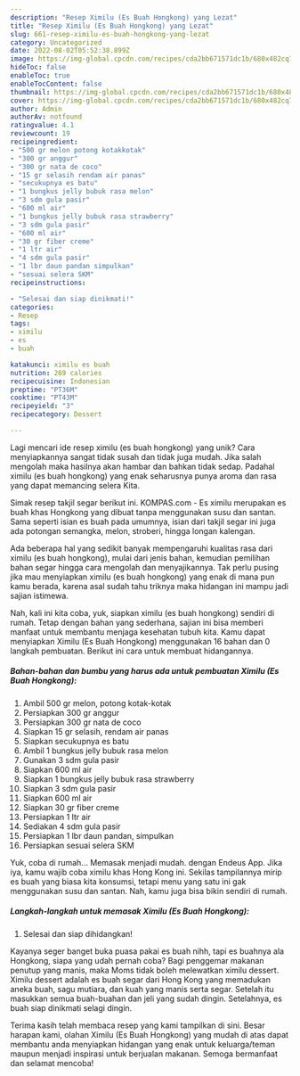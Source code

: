 ```yaml
---
description: "Resep Ximilu (Es Buah Hongkong) yang Lezat"
title: "Resep Ximilu (Es Buah Hongkong) yang Lezat"
slug: 661-resep-ximilu-es-buah-hongkong-yang-lezat
category: Uncategorized
date: 2022-08-02T05:52:38.899Z
image: https://img-global.cpcdn.com/recipes/cda2bb671571dc1b/680x482cq70/ximilu-es-buah-hongkong-foto-resep-utama.jpg
hideToc: false
enableToc: true
enableTocContent: false
thumbnail: https://img-global.cpcdn.com/recipes/cda2bb671571dc1b/680x482cq70/ximilu-es-buah-hongkong-foto-resep-utama.jpg
cover: https://img-global.cpcdn.com/recipes/cda2bb671571dc1b/680x482cq70/ximilu-es-buah-hongkong-foto-resep-utama.jpg
author: Admin
authorAv: notfound
ratingvalue: 4.1
reviewcount: 19
recipeingredient:
- "500 gr melon potong kotakkotak"
- "300 gr anggur"
- "300 gr nata de coco"
- "15 gr selasih rendam air panas"
- "secukupnya es batu"
- "1 bungkus jelly bubuk rasa melon"
- "3 sdm gula pasir"
- "600 ml air"
- "1 bungkus jelly bubuk rasa strawberry"
- "3 sdm gula pasir"
- "600 ml air"
- "30 gr fiber creme"
- "1 ltr air"
- "4 sdm gula pasir"
- "1 lbr daun pandan simpulkan"
- "sesuai selera SKM"
recipeinstructions:

- "Selesai dan siap dinikmati!"
categories:
- Resep
tags:
- ximilu
- es
- buah

katakunci: ximilu es buah 
nutrition: 269 calories
recipecuisine: Indonesian
preptime: "PT36M"
cooktime: "PT43M"
recipeyield: "3"
recipecategory: Dessert

---
```





Lagi mencari ide resep ximilu (es buah hongkong) yang unik? Cara menyiapkannya sangat tidak susah dan tidak juga mudah. Jika salah mengolah maka hasilnya akan hambar dan bahkan tidak sedap. Padahal ximilu (es buah hongkong) yang enak seharusnya punya aroma dan rasa yang dapat memancing selera Kita.





Simak resep takjil segar berikut ini. KOMPAS.com - Es ximilu merupakan es buah khas Hongkong yang dibuat tanpa menggunakan susu dan santan. Sama seperti isian es buah pada umumnya, isian dari takjil segar ini juga ada potongan semangka, melon, stroberi, hingga longan kalengan.

Ada beberapa hal yang sedikit banyak mempengaruhi kualitas rasa dari ximilu (es buah hongkong), mulai dari jenis bahan, kemudian pemilihan bahan segar hingga cara mengolah dan menyajikannya. Tak perlu pusing jika mau menyiapkan ximilu (es buah hongkong) yang enak di mana pun kamu berada, karena asal sudah tahu triknya maka hidangan ini mampu jadi sajian istimewa.






Nah, kali ini kita coba, yuk, siapkan ximilu (es buah hongkong) sendiri di rumah. Tetap dengan bahan yang sederhana, sajian ini bisa memberi manfaat untuk membantu menjaga kesehatan tubuh kita. Kamu dapat menyiapkan Ximilu (Es Buah Hongkong) menggunakan 16 bahan dan 0 langkah pembuatan. Berikut ini cara untuk membuat hidangannya.

<!--inarticleads1-->

##### Bahan-bahan dan bumbu yang harus ada untuk pembuatan Ximilu (Es Buah Hongkong):

1. Ambil 500 gr melon, potong kotak-kotak
1. Persiapkan 300 gr anggur
1. Persiapkan 300 gr nata de coco
1. Siapkan 15 gr selasih, rendam air panas
1. Siapkan secukupnya es batu
1. Ambil 1 bungkus jelly bubuk rasa melon
1. Gunakan 3 sdm gula pasir
1. Siapkan 600 ml air
1. Siapkan 1 bungkus jelly bubuk rasa strawberry
1. Siapkan 3 sdm gula pasir
1. Siapkan 600 ml air
1. Siapkan 30 gr fiber creme
1. Persiapkan 1 ltr air
1. Sediakan 4 sdm gula pasir
1. Persiapkan 1 lbr daun pandan, simpulkan
1. Persiapkan sesuai selera SKM


Yuk, coba di rumah… Memasak menjadi mudah. dengan Endeus App. Jika iya, kamu wajib coba ximilu khas Hong Kong ini. Sekilas tampilannya mirip es buah yang biasa kita konsumsi, tetapi menu yang satu ini gak menggunakan susu dan santan. Nah, kamu juga bisa bikin sendiri di rumah. 

<!--inarticleads2-->

##### Langkah-langkah untuk memasak Ximilu (Es Buah Hongkong):


1. Selesai dan siap dihidangkan!

Kayanya seger banget buka puasa pakai es buah nihh, tapi es buahnya ala Hongkong, siapa yang udah pernah coba? Bagi penggemar makanan penutup yang manis, maka Moms tidak boleh melewatkan ximilu dessert. Ximilu dessert adalah es buah segar dari Hong Kong yang memadukan aneka buah, sagu mutiara, dan kuah yang manis serta segar. Setelah itu masukkan semua buah-buahan dan jeli yang sudah dingin. Setelahnya, es buah siap dinikmati selagi dingin. 

Terima kasih telah membaca resep yang kami tampilkan di sini. Besar harapan kami, olahan Ximilu (Es Buah Hongkong) yang mudah di atas dapat membantu anda menyiapkan hidangan yang enak untuk keluarga/teman maupun menjadi inspirasi untuk berjualan makanan. Semoga bermanfaat dan selamat mencoba!
